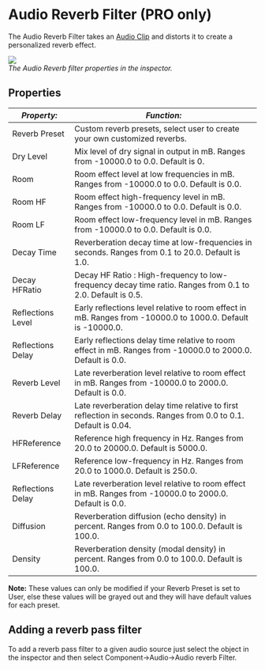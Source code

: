 Audio Reverb Filter (PRO only)
==============================


The <span class=keyword>Audio Reverb Filter</span> takes an [Audio Clip](class-audioclip.html) and distorts it to create a personalized reverb effect.

![](http://docwiki.hq.unity3d.com/uploads/Main/AudioReverbFilter.png)  
_The Audio Reverb filter properties in the inspector._


Properties
----------



|**_Property:_** |**_Function:_** |
|--|--|
|<span class=component>Reverb Preset</span> |Custom reverb presets, select user to create your own customized reverbs.|
|<span class=component>Dry Level</span> |Mix level of dry signal in output in mB. Ranges from -10000.0 to 0.0. Default is 0.|
|<span class=component>Room</span> |Room effect level at low frequencies in mB. Ranges from -10000.0 to 0.0. Default is 0.0.|
|<span class=component>Room HF</span> |Room effect high-frequency level in mB. Ranges from -10000.0 to 0.0. Default is 0.0.|
|<span class=component>Room LF</span> |Room effect low-frequency level in mB. Ranges from -10000.0 to 0.0. Default is 0.0.|
|<span class=component>Decay Time</span> |Reverberation decay time at low-frequencies in seconds. Ranges from 0.1 to 20.0. Default is 1.0.|
|<span class=component>Decay HFRatio</span> |Decay HF Ratio : High-frequency to low-frequency decay time ratio. Ranges from 0.1 to 2.0. Default is 0.5.|
|<span class=component>Reflections Level</span> |Early reflections level relative to room effect in mB. Ranges from -10000.0 to 1000.0. Default is -10000.0.|
|<span class=component>Reflections Delay</span> |Early reflections delay time relative to room effect in mB. Ranges from -10000.0 to 2000.0. Default is 0.0.|
|<span class=component>Reverb Level</span> |Late reverberation level relative to room effect in mB. Ranges from -10000.0 to 2000.0. Default is 0.0.|
|<span class=component>Reverb Delay</span> |Late reverberation delay time relative to first reflection in seconds. Ranges from 0.0 to 0.1. Default is 0.04.|
|<span class=component>HFReference</span> |Reference high frequency in Hz. Ranges from 20.0 to 20000.0. Default is 5000.0.|
|<span class=component>LFReference</span> |Reference low-frequency in Hz. Ranges from 20.0 to 1000.0. Default is 250.0.|
|<span class=component>Reflections Delay</span> |Late reverberation level relative to room effect in mB. Ranges from -10000.0 to 2000.0. Default is 0.0.|
|<span class=component>Diffusion</span> |Reverberation diffusion (echo density) in percent. Ranges from 0.0 to 100.0. Default is 100.0.|
|<span class=component>Density</span> |Reverberation density (modal density) in percent. Ranges from 0.0 to 100.0. Default is 100.0.|

__Note:__ These values can only be modified if your <span class=component>Reverb Preset</span> is set to <span class=component>User</span>, else these values will be grayed out and they will have default values for each preset.

Adding a reverb pass filter
---------------------------

To add a reverb pass filter to a given audio source just select the object in the inspector and then select <span class=component>Component->Audio->Audio reverb Filter</span>.
